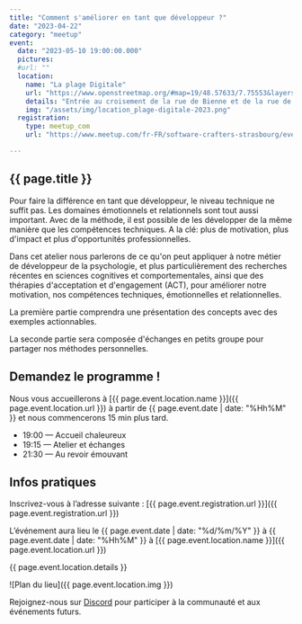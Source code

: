 ```yaml
---
title: "Comment s'améliorer en tant que développeur ?"
date: "2023-04-22"
category: "meetup"
event:
  date: "2023-05-10 19:00:00.000"
  pictures:
  #url: ""
  location:
    name: "La plage Digitale"
    url: "https://www.openstreetmap.org/#map=19/48.57633/7.75553&layers=N"
    details: "Entrée au croisement de la rue de Bienne et de la rue de Genève"
    img: "/assets/img/location_plage-digitale-2023.png"
  registration:
    type: meetup_com
    url: "https://www.meetup.com/fr-FR/software-crafters-strasbourg/events/293081316/"

---
```


## {{ page.title }}

Pour faire la différence en tant que développeur, le niveau technique ne suffit pas. Les domaines émotionnels et relationnels sont tout aussi important. Avec de la méthode, il est possible de les développer de la même manière que les compétences techniques. A la clé: plus de motivation, plus d'impact et plus d'opportunités professionnelles.

Dans cet atelier nous parlerons de ce qu'on peut appliquer à notre métier de développeur de la psychologie, et plus particulièrement des recherches récentes en sciences cognitives et comportementales, ainsi que des thérapies d'acceptation et d'engagement (ACT), pour améliorer notre motivation, nos compétences techniques, émotionnelles et relationnelles.

La première partie comprendra une présentation des concepts avec des exemples actionnables.

La seconde partie sera composée d'échanges en petits groupe pour partager nos méthodes personnelles.

## Demandez le programme !

Nous vous accueillerons à [{{ page.event.location.name }}]({{ page.event.location.url }}) à partir de {{ page.event.date | date: "%Hh%M" }} et nous commencerons 15 min plus tard.

- 19:00 — Accueil chaleureux
- 19:15 — Atelier et échanges
- 21:30 — Au revoir émouvant

## Infos pratiques

Inscrivez-vous à l’adresse suivante : [{{ page.event.registration.url }}]({{ page.event.registration.url }})

L’événement aura lieu le {{ page.event.date | date: "%d/%m/%Y" }} à {{ page.event.date | date: "%Hh%M" }} à [{{ page.event.location.name }}]({{ page.event.location.url }})

{{ page.event.location.details }}

![Plan du lieu]({{ page.event.location.img }})

Rejoignez-nous sur [Discord](https://discord.gg/s2USaKanCU) pour participer à la communauté et aux événements futurs.